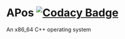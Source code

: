 # APos [![Codacy Badge](https://app.codacy.com/project/badge/Grade/274fb1784a364d5497d93c46798f7d28)](https://www.codacy.com/gh/Ashwin-Paudel/APos/dashboard?utm_source=github.com&amp;utm_medium=referral&amp;utm_content=Ashwin-Paudel/APos&amp;utm_campaign=Badge_Grade)

An x86_64 C++ operating system
